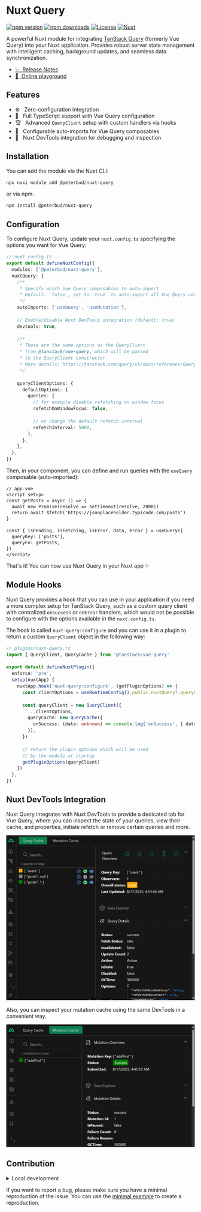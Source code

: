 # Nuxt Query

[![npm version][npm-version-src]][npm-version-href]
[![npm downloads][npm-downloads-src]][npm-downloads-href]
[![License][license-src]][license-href]
[![Nuxt][nuxt-src]][nuxt-href]

A powerful Nuxt module for integrating [TanStack Query](https://tanstack.com/query/latest/docs/framework/vue/overview) (formerly Vue Query) into your Nuxt application. Provides robust server state management with intelligent caching, background updates, and seamless data synchronization.

- [✨ &nbsp;Release Notes](/CHANGELOG.md)
- [🏀 &nbsp;Online playground](https://stackblitz.com/github/peterbud/nuxt-query/tree/main/examples/minimal)

## Features

- ⚙️ &nbsp; Zero-configuration integration
- 💪 &nbsp; Full TypeScript support with Vue Query configuration
- 🏆 &nbsp; Advanced `QueryClient` setup with custom handlers via hooks
- 🤖 &nbsp; Configurable auto-imports for Vue Query composables
- 🧩 &nbsp; Nuxt DevTools integration for debugging and inspection

## Installation

You can add the module via the Nuxt CLI:

```bash
npx nuxi module add @peterbud/nuxt-query
```

or via npm:

```bash
npm install @peterbud/nuxt-query
```

## Configuration

To configure Nuxt Query, update your `nuxt.config.ts` specifying the options you want for Vue Query:

```typescript
// nuxt.config.ts
export default defineNuxtConfig({
  modules: ['@peterbud/nuxt-query'],
  nuxtQuery: {
    /**
     * Specify which Vue Query composables to auto-import
     * Default: `false`, set to `true` to auto-import all Vue Query composables
     */
    autoImports: ['useQuery', 'useMutation'],

    // Enable/disable Nuxt DevTools integration (default: true)
    devtools: true,

    /**
     * These are the same options as the QueryClient 
     * from @tanstack/vue-query, which will be passed 
     * to the QueryClient constructor
     * More details: https://tanstack.com/query/v5/docs/reference/QueryClient
     */
    
    queryClientOptions: {
      defaultOptions: {
        queries: {
          // for example disable refetching on window focus
          refetchOnWindowFocus: false,

          // or change the default refetch interval
          refetchInterval: 5000,
        },
      },
    },
  },
})
```

Then, in your component, you can define and run queries with the `useQuery` composable (auto-imported):

```vue
// app.vue
<script setup>
const getPosts = async () => {
  await new Promise(resolve => setTimeout(resolve, 2000))
  return await $fetch('https://jsonplaceholder.typicode.com/posts')
}

const { isPending, isFetching, isError, data, error } = useQuery({
  queryKey: ['posts'],
  queryFn: getPosts,
})
</script>
```

That's it! You can now use Nuxt Query in your Nuxt app ✨

## Module Hooks

Nuxt Query provides a hook that you can use in your application if you need a more complex setup for TanStack Query, such as a custom query client with centralized `onSuccess` or `onError` handlers, which would not be possible to configure with the options available in the `nuxt.config.ts`.

The hook is called `nuxt-query:configure` and you can use it in a plugin to return a custom `QueryClient` object in the following way:

```typescript
// plugins/nuxt-query.ts
import { QueryClient, QueryCache } from '@tanstack/vue-query'

export default defineNuxtPlugin({
  enforce: 'pre',
  setup(nuxtApp) {
    nuxtApp.hook('nuxt-query:configure', (getPluginOptions) => {
      const clientOptions = useRuntimeConfig().public.nuxtQuery?.queryClientOptions || {}

      const queryClient = new QueryClient({
        ...clientOptions,
        queryCache: new QueryCache({
          onSuccess: (data: unknown) => console.log('onSuccess', { data }),
        }),
      })

      // return the plugin options which will be used
      // by the module at startup
      getPluginOptions(queryClient)
    })
  },
})
```

## Nuxt DevTools Integration

Nuxt Query integrates with Nuxt DevTools to provide a dedicated tab for Vue Query, where you can inspect the state of your queries, view their cache, and properties, initiate refetch or remove certain queries and more.

![Nuxt DevTools](assets/devtools.png)

Also, you can inspect your mutation cache using the same DevTools in a convenient way.

![Mutation Cache](assets/mutationcache.png)

## Contribution

<details>
  <summary>Local development</summary>
  
  ```bash
  # Install dependencies
  npm install
  
  # Generate type stubs
  npm run dev:prepare
  
  # Develop with the playground
  npm run dev:client
  
  # Build the playground
  npm run dev:build
  
  # Run ESLint
  npm run lint
  
  # Run Vitest
  npm run test
  npm run test:watch
  
  # Build the module
  npm run build

  # Release new version
  npm run release
  ```

</details>

If you want to report a bug, please make sure you have a minimal reproduction of the issue. You can use the [minimal example](https://stackblitz.com/github/peterbud/nuxt-query/tree/main/examples/minimal?title=Nuxt-Query%20Minimal%20Example) to create a reproduction.

<!-- Badges -->
[npm-version-src]: https://img.shields.io/npm/v/@peterbud/nuxt-query/latest.svg?style=flat&colorA=020420&colorB=00DC82
[npm-version-href]: https://npmjs.com/package/@peterbud/nuxt-query

[npm-downloads-src]: https://img.shields.io/npm/dm/@peterbud/nuxt-query.svg?style=flat&colorA=020420&colorB=00DC82
[npm-downloads-href]: https://npm.chart.dev/@peterbud/nuxt-query

[license-src]: https://img.shields.io/npm/l/@peterbud/nuxt-query.svg?style=flat&colorA=020420&colorB=00DC82
[license-href]: https://npmjs.com/package/@peterbud/nuxt-query

[nuxt-src]: https://img.shields.io/badge/Nuxt-020420?logo=nuxt.js
[nuxt-href]: https://nuxt.com
